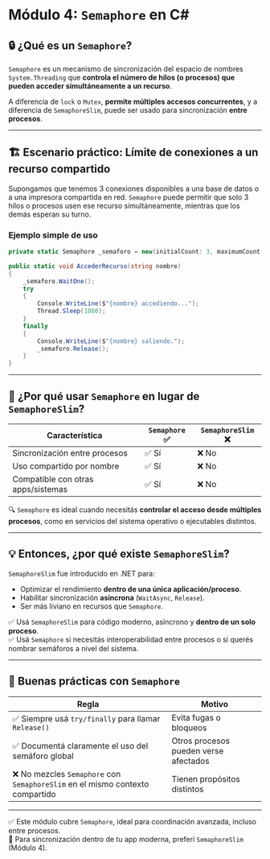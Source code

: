 # Módulo 4: `Semaphore` en C#

## 🔒 ¿Qué es un `Semaphore`?

`Semaphore` es un mecanismo de sincronización del espacio de nombres `System.Threading` que **controla el número de hilos (o procesos) que pueden acceder simultáneamente a un recurso**.

A diferencia de `lock` o `Mutex`, **permite múltiples accesos concurrentes**, y a diferencia de `SemaphoreSlim`, puede ser usado para sincronización **entre procesos**.

---

## 🏗️ Escenario práctico: **Límite de conexiones a un recurso compartido**

Supongamos que tenemos 3 conexiones disponibles a una base de datos o a una impresora compartida en red. `Semaphore` puede permitir que solo 3 hilos o procesos usen ese recurso simultáneamente, mientras que los demás esperan su turno.

### Ejemplo simple de uso

```csharp
private static Semaphore _semaforo = new(initialCount: 3, maximumCount: 3);

public static void AccederRecurso(string nombre)
{
    _semaforo.WaitOne();
    try
    {
        Console.WriteLine($"{nombre} accediendo...");
        Thread.Sleep(1000);
    }
    finally
    {
        Console.WriteLine($"{nombre} saliendo.");
        _semaforo.Release();
    }
}
```

---

## 🔄 ¿Por qué usar `Semaphore` en lugar de `SemaphoreSlim`?

| Característica                  | `Semaphore` ✅ | `SemaphoreSlim` ❌ |
|--------------------------------|----------------|--------------------|
| Sincronización entre procesos  | ✅ Sí           | ❌ No              |
| Uso compartido por nombre      | ✅ Sí           | ❌ No              |
| Compatible con otras apps/sistemas | ✅ Sí       | ❌ No              |

🔍 `Semaphore` es ideal cuando necesitás **controlar el acceso desde múltiples procesos**, como en servicios del sistema operativo o ejecutables distintos.

---

## 💡 Entonces, ¿por qué existe `SemaphoreSlim`?

`SemaphoreSlim` fue introducido en .NET para:
- Optimizar el rendimiento **dentro de una única aplicación/proceso**.
- Habilitar sincronización **asíncrona** (`WaitAsync`, `Release`).
- Ser más liviano en recursos que `Semaphore`.

✅ Usá `SemaphoreSlim` para código moderno, asíncrono y **dentro de un solo proceso**.  
✅ Usá `Semaphore` si necesitás interoperabilidad entre procesos o si querés nombrar semáforos a nivel del sistema.

---

## 🧼 Buenas prácticas con `Semaphore`

| Regla | Motivo |
|-------|--------|
| ✅ Siempre usá `try/finally` para llamar `Release()` | Evita fugas o bloqueos |
| ✅ Documentá claramente el uso del semáforo global | Otros procesos pueden verse afectados |
| ❌ No mezcles `Semaphore` con `SemaphoreSlim` en el mismo contexto compartido | Tienen propósitos distintos |

---

✅ Este módulo cubre `Semaphore`, ideal para coordinación avanzada, incluso entre procesos.  
🧵 Para sincronización dentro de tu app moderna, preferí `SemaphoreSlim` (Módulo 4).